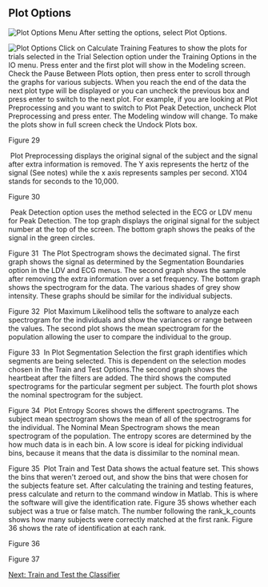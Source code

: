 ## Plot Options

![Plot Options Menu](fig26_menu_plot_options.png)
After setting the options, select Plot Options.  

![Plot Options](fig27_plot_options.png)
Click on Calculate Training Features to show the plots for trials selected in the Trial Selection option under the Training Options in the IO menu. Press enter and the first plot will show in the Modeling screen. Check the Pause Between Plots option, then press enter to scroll through the graphs for various subjects. When you reach the end of the data the next plot type will be displayed or you can uncheck the previous box and press enter to switch to the next plot. For example, if you are looking at Plot Preprocessing and you want to switch to Plot Peak Detection, uncheck Plot Preprocessing and press enter. The Modeling window will change. To make the plots show in full screen check the Undock Plots box. 

Figure 29

![]()
Plot Preprocessing displays the original signal of the subject and the signal after extra information is removed. The Y axis represents the hertz of the signal (See notes) while the x axis represents samples per second. X104  stands for seconds to the 10,000. 


Figure 30

![]()
Peak Detection option uses the method selected in the ECG or LDV menu for Peak Detection. The top graph displays the original signal for the subject number at the top of the screen. The bottom graph shows the peaks of the signal in the green circles. 

Figure 31
![]()
The Plot Spectrogram shows the decimated signal. The first graph shows the signal as determined by the Segmentation Boundaries option in the LDV and ECG menus. The second graph shows the sample after removing the extra information over a set frequency. The bottom graph shows the spectrogram for the data. The various shades of grey show intensity. These graphs should be similar for the individual subjects. 

Figure 32
![]()
Plot Maximum Likelihood tells the software to analyze each spectrogram for the individuals and show the variances or range between the values. The second plot shows the mean spectrogram for the population allowing the user to compare the individual to the group. 


Figure 33
![]()
In Plot Segmentation Selection the first graph identifies which segments are being selected. This is dependent on the selection modes chosen in the Train and Test Options.The second graph shows the heartbeat after the filters are added. The third shows the computed spectrograms for the particular segment per subject. The fourth plot shows the nominal spectrogram for the subject. 


Figure 34
![]()
Plot Entropy Scores shows the different spectrograms. The subject mean spectrogram shows the mean of all of the spectrograms for the individual. The Nominal Mean Spectrogram shows the mean spectrogram of the population. The entropy scores are determined by the how much data is in each bin. A low score is ideal for picking individual bins, because it means that the data is dissimilar to the nominal mean. 

Figure 35
![]()
Plot Train and Test Data shows the actual feature set. This shows the bins that weren't zeroed out, and show the bins that were chosen for the subjects feature set.
After calculating the training and testing features, press calculate and return to the command window in Matlab. This is where the software will give the identification rate. Figure 35 shows whether each subject was a true or false match. The number following the rank_k_counts shows how many subjects were correctly matched at the first rank. Figure 36 shows the rate of identification at each rank.

Figure 36
![]()

Figure 37
![]()


[Next: Train and Test the Classifier](Train-Test.md)
